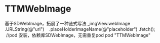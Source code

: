# TTMWebImage
基于SDWebImage，拓展了一种链式写法
_imgView.webImage
    .URLString(@"url")
    .placeHolderImageName(@"placeholder")
    .fetch();
    //pod 安装，依赖库SDWebImage，无需重复pod
pod "TTMWebImage"
